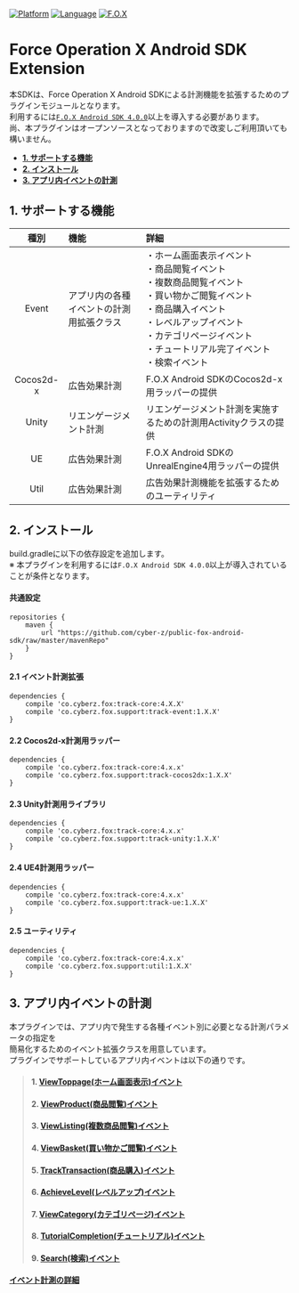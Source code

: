 [![Platform](http://img.shields.io/badge/platform-Android-green.svg?style=flat)](https://developer.android.com)
[![Language](http://img.shields.io/badge/language-java-red.svg?style=flat)](https://java.com)
[![F.O.X](http://img.shields.io/badge/F.O.X%20SDK-4.0.0%20+-blue.svg?style=flat)](https://github.com/cyber-z/public-fox-android-sdk/blob/master/4.x/lang/ja/README.md)

# Force Operation X Android SDK Extension

本SDKは、Force Operation X Android SDKによる計測機能を拡張するためのプラグインモジュールとなります。<br>
利用するには[`F.O.X Android SDK 4.0.0`](https://github.com/cyber-z/public-fox-android-sdk/blob/master/4.x/lang/ja/README.md)以上を導入する必要があります。<br>
尚、本プラグインはオープンソースとなっておりますので改変しご利用頂いても構いません。

* **[1. サポートする機能](#support_functions)**
* **[2. インストール](#install_module)**
* **[3. アプリ内イベントの計測](#event_extension)**

<div id="support_functions"></div>

## 1. サポートする機能

|種別|機能|詳細|
|:---:|:---|:---|
|Event|アプリ内の各種イベントの計測用拡張クラス|・ホーム画面表示イベント<br>・商品閲覧イベント<br>・複数商品閲覧イベント<br>・買い物かご閲覧イベント<br>・商品購入イベント<br>・レベルアップイベント<br>・カテゴリページイベント<br>・チュートリアル完了イベント<br>・検索イベント|
|Cocos2d-x|広告効果計測|F.O.X Android SDKのCocos2d-x用ラッパーの提供|
|Unity|リエンゲージメント計測|リエンゲージメント計測を実施するための計測用Activityクラスの提供|
|UE|広告効果計測|F.O.X Android SDKのUnrealEngine4用ラッパーの提供|
|Util|広告効果計測|広告効果計測機能を拡張するためのユーティリティ|

<div id="install_module"></div>

## 2. インストール

build.gradleに以下の依存設定を追加します。<br>
※ 本プラグインを利用するには`F.O.X Android SDK 4.0.0`以上が導入されていることが条件となります。


#### 共通設定
```
repositories {
    maven {
        url "https://github.com/cyber-z/public-fox-android-sdk/raw/master/mavenRepo"
    }
}
```

#### 2.1 イベント計測拡張
```
dependencies {
    compile 'co.cyberz.fox:track-core:4.X.X'
    compile 'co.cyberz.fox.support:track-event:1.X.X'
}
```

#### 2.2 Cocos2d-x計測用ラッパー
```
dependencies {
    compile 'co.cyberz.fox:track-core:4.x.x'
    compile 'co.cyberz.fox.support:track-cocos2dx:1.X.X'
}
```

#### 2.3 Unity計測用ライブラリ
```
dependencies {
    compile 'co.cyberz.fox:track-core:4.x.x'
    compile 'co.cyberz.fox.support:track-unity:1.X.X'
}
```

#### 2.4 UE4計測用ラッパー
```
dependencies {
    compile 'co.cyberz.fox:track-core:4.x.x'
    compile 'co.cyberz.fox.support:track-ue:1.X.X'
}
```

#### 2.5 ユーティリティ
```
dependencies {
    compile 'co.cyberz.fox:track-core:4.x.x'
    compile 'co.cyberz.fox.support:util:1.X.X'
}
```


<div id="event_extension"></div>

## 3. アプリ内イベントの計測

本プラグインでは、アプリ内で発生する各種イベント別に必要となる計測パラメータの指定を<br>
簡易化するためのイベント拡張クラスを用意しています。<br>
プラグインでサポートしているアプリ内イベントは以下の通りです。

> #### 1. [ViewToppage(ホーム画面表示)イベント](./track_events/01_view_toppage/README.md)
> #### 2. [ViewProduct(商品閲覧)イベント](./track_events/02_view_product/README.md)
> #### 3. [ViewListing(複数商品閲覧)イベント](./track_events/03_view_listing/README.md)
> #### 4. [ViewBasket(買い物かご閲覧)イベント](./track_events/04_view_basket/README.md)
> #### 5. [TrackTransaction(商品購入)イベント](./track_events/05_track_transaction/README.md)
> #### 6. [AchieveLevel(レベルアップ)イベント](./track_events/06_achieve_level/README.md)
> #### 7. [ViewCategory(カテゴリページ)イベント](./track_events/07_view_category/README.md)
> #### 8. [TutorialCompletion(チュートリアル)イベント](./track_events/08_tutorial_completion/README.md)
> #### 9. [Search(検索)イベント](./track_events/09_search/README.md)

[**イベント計測の詳細**](./track_events/README.md)
